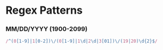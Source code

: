 # Regex Patterns

### MM/DD/YYYY (1900-2099)
```js
/^(0[1-9]|1[0-2])\/(0[1-9]|1\d|2\d|3[01])\/(19|20)\d{2}$/
```
